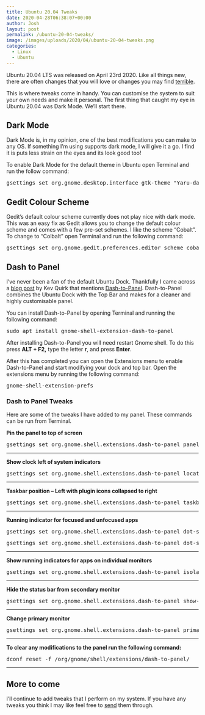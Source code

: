 ```yaml
---
title: Ubuntu 20.04 Tweaks
date: 2020-04-28T06:38:07+00:00
author: Josh
layout: post
permalink: /ubuntu-20-04-tweaks/
image: /images/uploads/2020/04/ubuntu-20-04-tweaks.png
categories:
  - Linux
  - Ubuntu
---
```

Ubuntu 20.04 LTS was released on April 23rd 2020. Like all things new, there are often changes that you will love or changes you may find <a rel="noreferrer noopener" href="https://en.wikipedia.org/wiki/Windows_8" target="_blank">terrible</a>.

This is where tweaks come in handy. You can customise the system to suit your own needs and make it personal. The first thing that caught my eye in Ubuntu 20.04 was Dark Mode. We&#8217;ll start there.

## Dark Mode

Dark Mode is, in my opinion, one of the best modifications you can make to any OS. If something I&#8217;m using supports dark mode, I will give it a go. I find it is puts less strain on the eyes and its look good too!

To enable Dark Mode for the default theme in Ubuntu open Terminal and run the follow command:

<pre class="wp-block-preformatted">gsettings set org.gnome.desktop.interface gtk-theme "Yaru-dark"</pre>

## Gedit Colour Scheme

Gedit&#8217;s default colour scheme currently does not play nice with dark mode. This was an easy fix as Gedit allows you to change the default colour scheme and comes with a few pre-set schemes. I like the scheme &#8220;Cobalt&#8221;. To change to &#8220;Colbalt&#8221; open Terminal and run the following command:

<pre class="wp-block-preformatted">gsettings set org.gnome.gedit.preferences.editor scheme cobalt</pre>

## Dash to Panel

I&#8217;ve never been a fan of the default Ubuntu Dock. Thankfully I came across a <a rel="noreferrer noopener" href="https://kevq.uk/my-thoughts-on-ubuntu-20-04/" target="_blank">blog post</a> by Kev Quirk that mentions <a rel="noreferrer noopener" href="https://github.com/home-sweet-gnome/dash-to-panel" target="_blank">Dash-to-Panel</a>. Dash-to-Panel combines the Ubuntu Dock with the Top Bar and makes for a cleaner and highly customisable panel.

You can install Dash-to-Panel by opening Terminal and running the following command:

<pre class="wp-block-preformatted">sudo apt install gnome-shell-extension-dash-to-panel</pre>

After installing Dash-to-Panel you will need restart Gnome shell. To do this press **ALT + F2,** type the letter **r**, and press **Enter**.

After this has completed you can open the Extensions menu to enable Dash-to-Panel and start modifying your dock and top bar. Open the extensions menu by running the following command:

<pre class="wp-block-preformatted">gnome-shell-extension-prefs</pre>

### Dash to Panel Tweaks

Here are some of the tweaks I have added to my panel. These commands can be run from Terminal.

**Pin the panel to top of screen**

<pre class="wp-block-preformatted">gsettings set org.gnome.shell.extensions.dash-to-panel panel-position 'TOP'</pre>

<hr class="wp-block-separator" />

**Show clock left of system indicators**

<pre class="wp-block-preformatted">gsettings set org.gnome.shell.extensions.dash-to-panel location-clock 'STATUSLEFT'</pre>

<hr class="wp-block-separator" />

**Taskbar position &#8211; Left with plugin icons collapsed to right**

<pre class="wp-block-preformatted">gsettings set org.gnome.shell.extensions.dash-to-panel taskbar-position 'LEFTPANEL'</pre>

<hr class="wp-block-separator" />

**Running indicator for focused and unfocused apps**

<pre class="wp-block-preformatted">gsettings set org.gnome.shell.extensions.dash-to-panel dot-style-focused 'SQUARES'</pre>

<pre class="wp-block-preformatted">gsettings set org.gnome.shell.extensions.dash-to-panel dot-style-unfocused 'SQUARES'</pre>

<hr class="wp-block-separator" />

**Show running indicators for apps on individual monitors**

<pre class="wp-block-preformatted">gsettings set org.gnome.shell.extensions.dash-to-panel isolate-monitors true</pre>

<hr class="wp-block-separator" />

**Hide the status bar from secondary monitor**

<pre class="wp-block-preformatted">gsettings set org.gnome.shell.extensions.dash-to-panel show-status-menu-all-monitors false</pre>

<hr class="wp-block-separator" />

**Change primary monitor**

<pre class="wp-block-preformatted">gsettings set org.gnome.shell.extensions.dash-to-panel primary-monitor 0</pre>

<hr class="wp-block-separator" />

**To clear any modifications to the panel run the following command:**

<pre class="wp-block-preformatted">dconf reset -f /org/gnome/shell/extensions/dash-to-panel/</pre>

<hr class="wp-block-separator" />

## More to come

I&#8217;ll continue to add tweaks that I perform on my system. If you have any tweaks you think I may like feel free to [send](mailto:hello@blue-shell.org) them through.